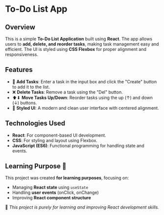 # To-Do List App

## Overview
This is a simple **To-Do List Application** built using **React**. The app allows users to **add, delete, and reorder tasks**, making task management easy and efficient. The UI is styled using **CSS Flexbox** for proper alignment and responsiveness.

## Features
- 📝 **Add Tasks**: Enter a task in the input box and click the "Create" button to add it to the list.
- ❌ **Delete Tasks**: Remove a task using the "Del" button.
- ⬆⬇ **Move Tasks Up/Down**: Reorder tasks using the up (↑) and down (↓) buttons.
- 🎨 **Styled UI**: A modern and clean user interface with centered alignment.

## Technologies Used
- **React**: For component-based UI development.
- **CSS**: For styling and layout using Flexbox.
- **JavaScript (ES6)**: Functional programming for handling state and events.

## Learning Purpose 🎯
This project was created **for learning purposes**, focusing on:
- Managing **React state** using `useState`
- Handling **user events** (onClick, onChange)
- Improving **React component structure**

📌 *This project is purely for learning and improving React development skills.*

